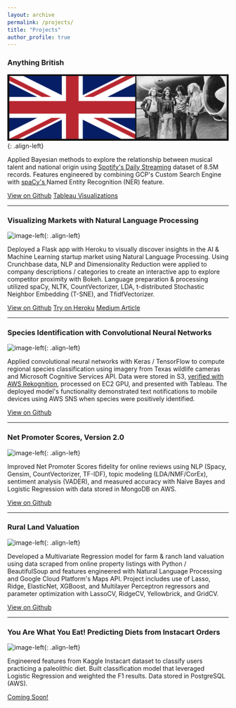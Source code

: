 ```yaml
---
layout: archive
permalink: /projects/
title: "Projects"
author_profile: true
---
```


<h3>Anything British</h3>

![image-left](/images/anything-brit-header.png){: .align-left}

Applied Bayesian methods to explore the relationship between musical talent and national origin using <a href='https://mkt.tableau.com/Public/Datasets/Spotify_Daily_Streaming.csv.zip'> Spotify's Daily Streaming</a> dataset of 8.5M records. Features engineered by combining GCP's Custom Search Engine with <a href ='https://spacy.io/'> spaCy's </a> Named Entity Recognition (NER) feature.

<a href="https://github.com/rwmyers46/Anything-British" class="btn btn--info">View on Github</a>
<a href="https://public.tableau.com/app/profile/russell.w.myers/viz/WhatsintheWater/Dashboard1" class="btn btn--success">Tableau Visualizations</a>

<hr>

<h3>Visualizing Markets with Natural Language Processing</h3>

![image-left](/images/app_screenshot2.png){: .align-left}

 Deployed a Flask app with Heroku to visually discover insights in the AI & Machine Learning startup market using Natural Language Processing. Using Crunchbase data, NLP and Dimensionality Reduction were applied to company descriptions / categories to create an interactive app to explore competitor proximity with Bokeh. Language preparation & processing utilized spaCy, NLTK, CountVectorizer, LDA, t-distributed Stochastic Neighbor Embedding (T-SNE), and TfidfVectorizer.

<a href="https://github.com/rwmyers46/Venture-Market-Proximity" class="btn btn--info">View on Github</a>
<a href="https://ai-ventures.herokuapp.com/" class="btn btn--success">Try on Heroku</a>
<a href="https://medium.com/@rwmyers46/marketing-with-nlp-765f4c607104" class="btn btn--primary">Medium Article</a>

<hr>

<h3>Species Identification with Convolutional Neural Networks</h3>

![image-left](/images/deer.jpg){: .align-left}

<p>Applied convolutional neural networks with Keras / TensorFlow to compute regional species classification using imagery from Texas wildlife cameras and Microsoft Cognitive Services API. Data were stored in S3, <a href="https://rwmyers46.github.io/verify-labels-rekognition/">verified with AWS Rekognition</a>, processed on EC2 GPU, and presented with Tableau. The deployed model's functionality demonstrated text notifications to mobile devices using AWS SNS when species were positively identified.  </p>

<a href="https://github.com/rwmyers46/CNN-Species-Identification" class="btn btn--info">View on Github</a>

<hr>

<h3>Net Promoter Scores, Version 2.0</h3>

![image-left](/images/nps-guage-2.jpg){: .align-left}

Improved Net Promoter Scores fidelity for online reviews using NLP (Spacy, Gensim, CountVectorizer, TF-IDF), topic modeling (LDA/NMF/CorEx), sentiment analysis (VADER), and measured accuracy with Naive Bayes and Logistic Regression with data stored in MongoDB on AWS.

<a href="https://github.com/rwmyers46/Net-Promoter-Score-2.0" class="btn btn--info">View on Github</a>

<hr>

<h3>Rural Land Valuation</h3>

![image-left](/images/cow-2.jpg){: .align-left}

Developed a Multivariate Regression model for farm & ranch land valuation using data scraped from online property listings with Python / BeautifulSoup and features engineered with Natural Language Processing and Google Cloud Platform's Maps API. Project includes use of Lasso, Ridge, ElasticNet, XGBoost, and Multilayer Perceptron regressors and parameter optimization with LassoCV, RidgeCV, Yellowbrick, and GridCV.

<a href="https://github.com/rwmyers46/Rural-Land-Valuation" class="btn btn--info">View on Github</a>

<hr>

<h3>You Are What You Eat! Predicting Diets from Instacart Orders</h3>

![image-left](/images/paleo-image-2.jpg){: .align-left}


Engineered features from Kaggle Instacart dataset to classify users practicing a paleolithic diet.  Built classification model that leveraged Logistic Regression and weighted the F1 results. Data stored in PostgreSQL (AWS).

<a href="https://github.com/rwmyers46/Instacart-Diet-Classification" class="btn btn--info">Coming Soon!</a>
